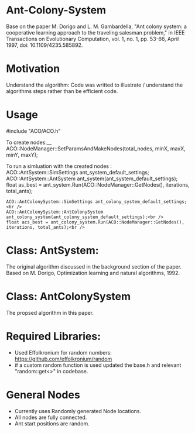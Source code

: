 # Ant-Colony-System
Base on the paper M. Dorigo and L. M. Gambardella, "Ant colony system: a cooperative learning approach to the traveling salesman problem," in IEEE Transactions on Evolutionary Computation, vol. 1, no. 1, pp. 53-66, April 1997, doi: 10.1109/4235.585892.

# Motivation
Understand the algorithm: Code was writted to illustrate / understand the algorithms steps rather than be efficient code.

# Usage 
#include "ACO/ACO.h"

To create nodes:__
    ACO::NodeManager::SetParamsAndMakeNodes(total_nodes, minX, maxX, minY, maxY); 

To run a simluation with the created nodes :<br/>
    ACO::AntSystem::SimSettings ant_system_default_settings;<br/>
    ACO::AntSystem::AntSystem ant_system(ant_system_default_settings);<br/>
    float as_best = ant_system.Run(ACO::NodeManager::GetNodes(), iterations, total_ants);<br />

    ACO::AntColonySystem::SimSettings ant_colony_system_default_settings;<br />
    ACO::AntColonySystem::AntColonySystem ant_colony_system(ant_colony_system_default_settings);<br />
    float acs_best = ant_colony_system.Run(ACO::NodeManager::GetNodes(), iterations, total_ants);<br />

# Class: AntSystem: 
The original algorithm discussed in the background section of the paper. Based on M. Dorigo, Optimization learning and natural algorithms, 1992.

# Class: AntColonySystem
The propsed algorithm in this paper.

# Required Libraries:
 - Used Effolkronium for random numbers: https://github.com/effolkronium/random
 - if a custom random function is used updated the base.h and relevant "random::get<>" in codebase.

# General Nodes
 - Currently uses Randomly generated Node locations.
 - All nodes are fully connected.
 - Ant start positions are random.
